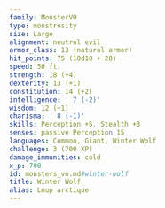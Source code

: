 ```yaml
---
family: MonsterVO
type: monstrosity
size: Large
alignment: neutral evil
armor_class: 13 (natural armor)
hit_points: 75 (10d10 + 20)
speed: 50 ft.
strength: 18 (+4)
dexterity: 13 (+1)
constitution: 14 (+2)
intelligence: ' 7 (-2)'
wisdom: 12 (+1)
charisma: ' 8 (-1)'
skills: Perception +5, Stealth +3
senses: passive Perception 15
languages: Common, Giant, Winter Wolf
challenge: 3 (700 XP)
damage_immunities: cold
x_p: 700
id: monsters_vo.md#winter-wolf
title: Winter Wolf
alias: Loup arctique
---
```


